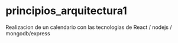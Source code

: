 # principios_arquitectura1
Realizacion de un calendario con las tecnologias de React / nodejs / mongodb/express
